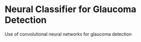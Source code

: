 # Neural Classifier for Glaucoma Detection


Use of convolutional neural networks for glaucoma detection


